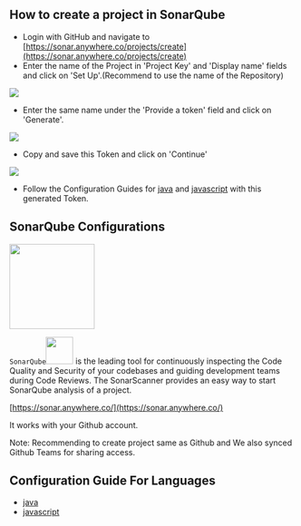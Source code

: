 ## How to create a project in SonarQube
- Login with GitHub and navigate to [https://sonar.anywhere.co/projects/create](https://sonar.anywhere.co/projects/create)
- Enter the name of the Project in 'Project Key' and 'Display name' fields and click on 'Set Up'.(Recommend to use the name of the Repository)
<img src="https://storage.googleapis.com/itsite/Sonar/1.png">

- Enter the same name under the 'Provide a token' field and click on 'Generate'.
<img src="https://storage.googleapis.com/itsite/Sonar/2.png">

- Copy and save this Token and click on 'Continue'
<img src="https://storage.googleapis.com/itsite/Sonar/3.png">

- Follow the Configuration Guides for [java](java/README.md) and [javascript](js/README.md) with this generated Token.


## SonarQube Configurations
<img src="https://www.sonarqube.org/assets/logo-31ad3115b1b4b120f3d1efd63e6b13ac9f1f89437f0cf6881cc4d8b5603a52b4.svg" width="150">

`SonarQube`<img src="https://www.sonarqube.org/assets/logo-31ad3115b1b4b120f3d1efd63e6b13ac9f1f89437f0cf6881cc4d8b5603a52b4.svg" width="48">  is the leading tool for continuously inspecting the Code Quality and Security of your codebases
and guiding development teams during Code Reviews.
The SonarScanner provides an easy way to start SonarQube analysis of a project.

[https://sonar.anywhere.co/](https://sonar.anywhere.co/)

It works with your Github account.

Note: Recommending to create project same as Github and We also synced Github Teams for sharing access.

## Configuration Guide For Languages

 - [java](java/README.md)
 - [javascript](js/README.md)
